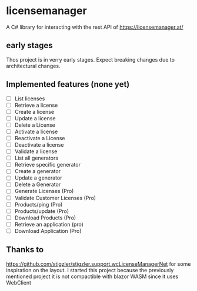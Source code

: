 # licensemanager
A C# library for interacting with the rest API of https://licensemanager.at/

## early stages
Thos project is in verry early stages. Expect breaking changes due to architectural changes.

## Implemented features (none yet)

- [ ] List licenses
- [ ] Retrieve a license
- [ ] Create a license
- [ ] Update a license
- [ ] Delete a License
- [ ] Activate a license
- [ ] Reactivate a License
- [ ] Deactivate a license
- [ ] Validate a license
- [ ] List all generators
- [ ] Retrieve specific generator
- [ ] Create a generator
- [ ] Update a generator
- [ ] Delete a Generator
- [ ] Generate Licenses (Pro)
- [ ] Validate Customer Licenses (Pro)
- [ ] Products/ping (Pro)
- [ ] Products/update (Pro)
- [ ] Download Products (Pro)
- [ ] Retrieve an application (pro)
- [ ] Download Application (Pro)

## Thanks to 
https://github.com/stigzler/stigzler.support.wcLicenseManagerNet for some inspiration on the layout. I started this project because the previously mentioned project it is not compactible with blazor WASM since it uses WebClient